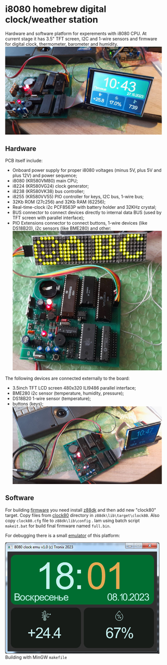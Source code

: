 # i8080 homebrew digital clock/weather station

Hardware and software platform for experements with i8080 CPU. At current stage it has 3.5" TFT screen, I2C and 1-wire sensors and firmware for digital clock, thermometer, barometer and humidity.
![platform](pics/photo_2023-10-27_10-43-03.jpg)

## Hardware
PCB itself include:
- Onboard power supply for proper i8080 voltages (minus 5V, plus 5V and plus 12V) and power sequence;
- i8080 (KR580VM80) main CPU;
- i8224 (KR580VG24) clock generator;
- i8238 (KR580VK38) bus controller;
- i8255 (KR580VV55) PIO controller for keys, I2C bus, 1-wire bus;
- 32Kb ROM (27c256) and 32Kb RAM (62256);
- Real-time-clock i2c PCF8563P with battery holder and 32KHz crystal;
- BUS connector to connect devices directly to internal data BUS (used by TFT screen with parallel interface);
- PIO Extensions connector to connect buttons, 1-wire devices (like DS18B20), i2c sensors (like BME280) and other:
![platform](pics/photo_2023-05-08_15-02-55.jpg)

The following devices are connected externally to the board:
- 3.5inch TFT LCD screen 480x320 ILI9486 parallel interface;
- BME280 i2c sensor (temperature, humidity, pressure);
- DS18B20 1-wire sensor (temperature);
- buttons (keys);
![platform](pics/photo_2023-10-27_10-47-33.jpg)

## Software
For building [firmware](/software/firmware) you need install [z88dk](https://github.com/z88dk/z88dk) and then add new "clock80" target. 
Copy files from [clock80](software/z88dk_target/clock80) directory in `z88dk\lib\target\clock80`. Also copy `clock80.cfg` file to `z88dk\lib\config` . 
Iam using batch script `makeit.bat` for build final firmware named `full.bin`.

For debugging there is a small [emulator](/software/emulator) of this platform:

![emu](pics/photo_2023-10-08_18-09-48.jpg)
Building with MinGW `makefile`
